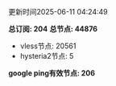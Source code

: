 更新时间2025-06-11 04:24:49

**总订阅: 204**
**总节点: 44876**
- vless节点: 20561
- hysteria2节点: 5

**google ping有效节点: 206**
